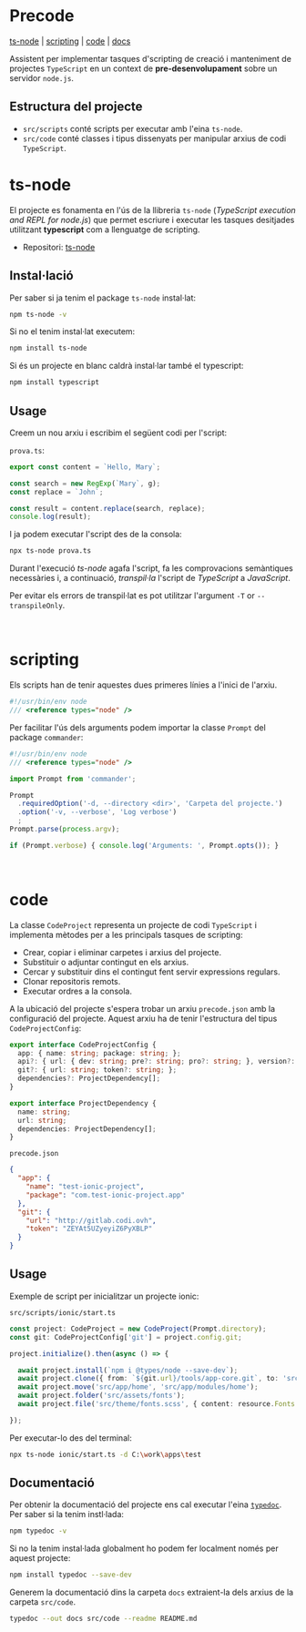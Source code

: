 # Precode

[ts-node](#ts-node) | [scripting](#scripting) | [code](#code) | [docs](#documentacio)

Assistent per implementar tasques d'scripting de creació i manteniment de projectes `TypeScript` en un context de **pre-desenvolupament** sobre un servidor `node.js`.

## Estructura del projecte

- `src/scripts` conté scripts per executar amb l'eina `ts-node`.
- `src/code` conté classes i tipus dissenyats per manipular arxius de codi `TypeScript`.

# ts-node

El projecte es fonamenta en l'ús de la llibreria `ts-node` (*TypeScript execution and REPL for node.js*) que permet escriure i executar les tasques desitjades utilitzant **typescript** com a llenguatge de scripting.

- Repositori: [ts-node](https://github.com/TypeStrong/ts-node)

## Instal·lació

Per saber si ja tenim el package `ts-node` instal·lat:
```bash
npm ts-node -v
```

Si no el tenim instal·lat executem:
```bash
npm install ts-node
```

Si és un projecte en blanc caldrà instal·lar també el typescript:
```bash
npm install typescript
```

## Usage

Creem un nou arxiu i escribim el següent codi per l'script:

`prova.ts`:
```typescript
export const content = `Hello, Mary`;

const search = new RegExp(`Mary`, g);
const replace = `John`;

const result = content.replace(search, replace);
console.log(result);
```

I ja podem executar l'script des de la consola:
```bash
npx ts-node prova.ts
```

Durant l'execució *ts-node* agafa l'script, fa les comprovacions semàntiques necessàries i, a continuació, *transpil·la* l'script de *TypeScript* a *JavaScript*.

Per evitar els errors de transpil·lat es pot utilitzar l'argument `-T` or `--transpileOnly`.


<br />

# scripting

Els scripts han de tenir aquestes dues primeres línies a l'inici de l'arxiu.
```typescript
#!/usr/bin/env node
/// <reference types="node" />
```

Per facilitar l'ús dels arguments podem importar la classe `Prompt` del package `commander`:
```typescript
#!/usr/bin/env node
/// <reference types="node" />

import Prompt from 'commander';

Prompt
  .requiredOption('-d, --directory <dir>', 'Carpeta del projecte.')
  .option('-v, --verbose', 'Log verbose')
  ;
Prompt.parse(process.argv);

if (Prompt.verbose) { console.log('Arguments: ', Prompt.opts()); }
```


<br />

# code

La classe `CodeProject` representa un projecte de codi `TypeScript` i implementa mètodes per a les principals tasques de scripting:

- Crear, copiar i eliminar carpetes i arxius del projecte.
- Substituir o adjuntar contingut en els arxius.
- Cercar y substituir dins el contingut fent servir expressions regulars.
- Clonar repositoris remots.
- Executar ordres a la consola.

A la ubicació del projecte s'espera trobar un arxiu `precode.json` amb la configuració del projecte.
Aquest arxiu ha de tenir l'estructura del tipus `CodeProjectConfig`:
```typescript
export interface CodeProjectConfig {
  app: { name: string; package: string; };
  api?: { url: { dev: string; pre?: string; pro?: string; }, version?: string };
  git?: { url: string; token?: string; };
  dependencies?: ProjectDependency[];
}

export interface ProjectDependency {
  name: string;
  url: string;
  dependencies: ProjectDependency[];
}
```

`precode.json`
```json
{
  "app": {
    "name": "test-ionic-project",
    "package": "com.test-ionic-project.app"
  },
  "git": {
    "url": "http://gitlab.codi.ovh",
    "token": "ZEYAt5UZyeyiZ6PyXBLP"
  }
}
```

## Usage

Exemple de script per inicialitzar un projecte ionic:

`src/scripts/ionic/start.ts`
```typescript
const project: CodeProject = new CodeProject(Prompt.directory);
const git: CodeProjectConfig['git'] = project.config.git;

project.initialize().then(async () => {

  await project.install(`npm i @types/node --save-dev`);
  await project.clone({ from: `${git.url}/tools/app-core.git`, to: 'src/app/core' });
  await project.move('src/app/home', 'src/app/modules/home');
  await project.folder('src/assets/fonts');
  await project.file('src/theme/fonts.scss', { content: resource.Fonts });

});
```

Per executar-lo des del terminal:
```bash
npx ts-node ionic/start.ts -d C:\work\apps\test
```


## Documentació

Per obtenir la documentació del projecte ens cal executar l'eina [`typedoc`](https://typedoc.org/guides/installation/). Per saber si la tenim instl·lada:
```bash
npm typedoc -v
```

Si no la tenim instal·lada globalment ho podem fer localment només per aquest projecte:
```bash
npm install typedoc --save-dev
```

Generem la documentació dins la carpeta `docs` extraient-la dels arxius de la carpeta `src/code`.
```bash
typedoc --out docs src/code --readme README.md
```

<br />
